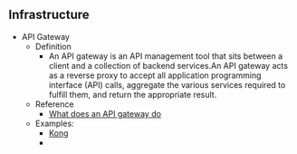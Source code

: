## Infrastructure
- API Gateway
  - Definition
    - An API gateway is an API management tool that sits between a client and a collection of backend services.An API gateway acts as a reverse proxy to accept all application programming interface (API) calls, aggregate the various services required to fulfill them, and return the appropriate result.
  - Reference
    - [What does an API gateway do](https://www.redhat.com/en/topics/api/what-does-an-api-gateway-do)
  - Examples:
    - [Kong](https://konghq.com/products/kong-gateway)
    - 
